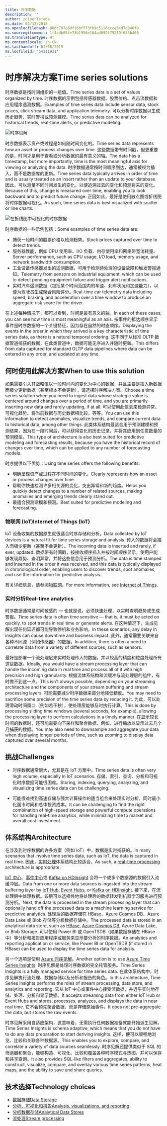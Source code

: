 ```yaml
---
title: 时序数据
description: ''
author: zoinerTejada
ms.date: 02/12/2018
ms.openlocfilehash: 80dc797e6df16bff73fb9c5116ccce34d7d846f0
ms.sourcegitcommit: 1f4cdb08fe73b1956e164ad692f792f9f635b409
ms.translationtype: HT
ms.contentlocale: zh-CN
ms.lasthandoff: 01/08/2019
ms.locfileid: "54111931"
---
```

# <a name="time-series-solutions"></a><span data-ttu-id="8df20-102">时序解决方案</span><span class="sxs-lookup"><span data-stu-id="8df20-102">Time series solutions</span></span>

<span data-ttu-id="8df20-103">时序数据是按时间组织的一组值。</span><span class="sxs-lookup"><span data-stu-id="8df20-103">Time series data is a set of values organized by time.</span></span> <span data-ttu-id="8df20-104">时序数据的示例包括传感器数据、股票价格、点击流数据和应用程序遥测数据。</span><span class="sxs-lookup"><span data-stu-id="8df20-104">Examples of time series data include sensor data, stock prices, click stream data, and application telemetry.</span></span> <span data-ttu-id="8df20-105">可以分析时序数据以生成历史趋势、实时警报或预测建模。</span><span class="sxs-lookup"><span data-stu-id="8df20-105">Time series data can be analyzed for historical trends, real-time alerts, or predictive modeling.</span></span>

![时序见解](./images/time-series-insights.png)

<span data-ttu-id="8df20-107">时序数据表示资产或过程是如何随时间变化的。</span><span class="sxs-lookup"><span data-stu-id="8df20-107">Time series data represents how an asset or process changes over time.</span></span> <span data-ttu-id="8df20-108">这些数据带有时间戳，但更重要的是，时间才是用于查看或分析数据的最有意义的轴。</span><span class="sxs-lookup"><span data-stu-id="8df20-108">The data has a timestamp, but more importantly, time is the most meaningful axis for viewing or analyzing the data.</span></span> <span data-ttu-id="8df20-109">时序数据通常按时间顺序到达，通常被视为插入，而不是数据库的更新。</span><span class="sxs-lookup"><span data-stu-id="8df20-109">Time series data typically arrives in order of time and is usually treated as an insert rather than an update to your database.</span></span> <span data-ttu-id="8df20-110">因此，可以测量不同时间发生的变化，以便追溯过去的变化和预测将来的变化。</span><span class="sxs-lookup"><span data-stu-id="8df20-110">Because of this, change is measured over time, enabling you to look backward and to predict future change.</span></span> <span data-ttu-id="8df20-111">正因如此，最好是使用散点图或折线图将时序数据可视化。</span><span class="sxs-lookup"><span data-stu-id="8df20-111">As such, time series data is best visualized with scatter or line charts.</span></span>

![在折线图中可视化的时序数据](./images/time-series-chart.png)

<span data-ttu-id="8df20-113">时序数据的一些示例包括：</span><span class="sxs-lookup"><span data-stu-id="8df20-113">Some examples of time series data are:</span></span>

- <span data-ttu-id="8df20-114">捕获一段时间的股票价格以检测趋势。</span><span class="sxs-lookup"><span data-stu-id="8df20-114">Stock prices captured over time to detect trends.</span></span>
- <span data-ttu-id="8df20-115">服务器性能，例如 CPU 使用率、I/O 负载、内存使用率和网络带宽消耗量。</span><span class="sxs-lookup"><span data-stu-id="8df20-115">Server performance, such as CPU usage, I/O load, memory usage, and network bandwidth consumption.</span></span>
- <span data-ttu-id="8df20-116">工业设备传感器发出的遥测数据，可用于检测待处理的设备故障和触发警报通知。</span><span class="sxs-lookup"><span data-stu-id="8df20-116">Telemetry from sensors on industrial equipment, which can be used to detect pending equipment failure and trigger alert notifications.</span></span>
- <span data-ttu-id="8df20-117">实时汽车遥测数据（包括某个时间范围内的车速、刹车状况和加速能力），以便为驾驶员生成聚合风险评分。</span><span class="sxs-lookup"><span data-stu-id="8df20-117">Real-time car telemetry data including speed, braking, and acceleration over a time window to produce an aggregate risk score for the driver.</span></span>

<span data-ttu-id="8df20-118">在上述每种情况下，都可以看到，时间是最有意义的轴。</span><span class="sxs-lookup"><span data-stu-id="8df20-118">In each of these cases, you can see how time is most meaningful as an axis.</span></span> <span data-ttu-id="8df20-119">按事件的抵达顺序显示事件是时序数据的一个关键特征，因为存在自然的时态顺序。</span><span class="sxs-lookup"><span data-stu-id="8df20-119">Displaying the events in the order in which they arrived is a key characteristic of time series data, as there is a natural temporal ordering.</span></span> <span data-ttu-id="8df20-120">这不同于从标准 OLTP 数据管道捕获的数据，在此类管道中，数据可能无序进入并随时更新。</span><span class="sxs-lookup"><span data-stu-id="8df20-120">This differs from data captured for standard OLTP data pipelines where data can be entered in any order, and updated at any time.</span></span>

## <a name="when-to-use-this-solution"></a><span data-ttu-id="8df20-121">何时使用此解决方案</span><span class="sxs-lookup"><span data-stu-id="8df20-121">When to use this solution</span></span>

<span data-ttu-id="8df20-122">如果需要引入其战略值以一段时间内的变化为中心的数据，并且主要是插入新数据而极少更新数据（甚至根本不会更新），请选择时序解决方案。</span><span class="sxs-lookup"><span data-stu-id="8df20-122">Choose a time series solution when you need to ingest data whose strategic value is centered around changes over a period of time, and you are primarily inserting new data and rarely updating, if at all.</span></span> <span data-ttu-id="8df20-123">可以使用此信息来检测异常、可视化趋势、将当前数据与历史数据相比较，等等。</span><span class="sxs-lookup"><span data-stu-id="8df20-123">You can use this information to detect anomalies, visualize trends, and compare current data to historical data, among other things.</span></span> <span data-ttu-id="8df20-124">此类体系结构最适合用于预测建模和预测结果，因为在一段时间后，可以获得变化的历史记录，并将其应用到任意数量的预测模型。</span><span class="sxs-lookup"><span data-stu-id="8df20-124">This type of architecture is also best suited for predictive modeling and forecasting results, because you have the historical record of changes over time, which can be applied to any number of forecasting models.</span></span>

<span data-ttu-id="8df20-125">时序提供以下优势：</span><span class="sxs-lookup"><span data-stu-id="8df20-125">Using time series offers the following benefits:</span></span>

- <span data-ttu-id="8df20-126">明确呈现资产或过程在不同时间的变化。</span><span class="sxs-lookup"><span data-stu-id="8df20-126">Clearly represents how an asset or process changes over time.</span></span>
- <span data-ttu-id="8df20-127">帮助你快速检测许多相关源的变化，突出异常和新的趋势。</span><span class="sxs-lookup"><span data-stu-id="8df20-127">Helps you quickly detect changes to a number of related sources, making anomalies and emerging trends clearly stand out.</span></span>
- <span data-ttu-id="8df20-128">最适合预测建模和预测。</span><span class="sxs-lookup"><span data-stu-id="8df20-128">Best suited for predictive modeling and forecasting.</span></span>

### <a name="internet-of-things-iot"></a><span data-ttu-id="8df20-129">物联网 (IoT)</span><span class="sxs-lookup"><span data-stu-id="8df20-129">Internet of Things (IoT)</span></span>

<span data-ttu-id="8df20-130">IoT 设备收集的数据原生就很适合时序存储和分析。</span><span class="sxs-lookup"><span data-stu-id="8df20-130">Data collected by IoT devices is a natural fit for time series storage and analysis.</span></span> <span data-ttu-id="8df20-131">传入的数据将会插入而极少更新（甚至不会更新）。</span><span class="sxs-lookup"><span data-stu-id="8df20-131">The incoming data is inserted and rarely, if ever, updated.</span></span> <span data-ttu-id="8df20-132">数据带有时间戳，按接收顺序插入并按时间顺序显示，使用户能够发现趋势、查明异常，并将这些信息用于预测分析。</span><span class="sxs-lookup"><span data-stu-id="8df20-132">The data is time stamped and inserted in the order it was received, and this data is typically displayed in chronological order, enabling users to discover trends, spot anomalies, and use the information for predictive analysis.</span></span>

<span data-ttu-id="8df20-133">有关详细信息，请参阅[物联网](../big-data/index.md#internet-of-things-iot)。</span><span class="sxs-lookup"><span data-stu-id="8df20-133">For more information, see [Internet of Things](../big-data/index.md#internet-of-things-iot).</span></span>

### <a name="real-time-analytics"></a><span data-ttu-id="8df20-134">实时分析</span><span class="sxs-lookup"><span data-stu-id="8df20-134">Real-time analytics</span></span>

<span data-ttu-id="8df20-135">时序数据通常是时间敏感的 &mdash; 也就是说，必须快速处理，以实时查明趋势或生成警报。</span><span class="sxs-lookup"><span data-stu-id="8df20-135">Time series data is often time sensitive &mdash; that is, it must be acted on quickly, to spot trends in real time or generate alerts.</span></span> <span data-ttu-id="8df20-136">在这种情况下，生成见解出现任何延迟都可能导致停机和业务影响。</span><span class="sxs-lookup"><span data-stu-id="8df20-136">In these scenarios, any delay in insights can cause downtime and business impact.</span></span> <span data-ttu-id="8df20-137">此外，通常需要关联来自各种不同源（例如传感器）的数据。</span><span class="sxs-lookup"><span data-stu-id="8df20-137">In addition, there is often a need to correlate data from a variety of different sources, such as sensors.</span></span>

<span data-ttu-id="8df20-138">最好是部署一个流处理层来实时处理传入的数据，并以较高的精度和粒度处理所有这些数据。</span><span class="sxs-lookup"><span data-stu-id="8df20-138">Ideally, you would have a stream processing layer that can handle the incoming data in real time and process all of it with high precision and high granularity.</span></span> <span data-ttu-id="8df20-139">根据流体系结构和流缓冲与流处理层的组件，有时做不到这一点。</span><span class="sxs-lookup"><span data-stu-id="8df20-139">This isn't always possible, depending on your streaming architecture and the components of your stream buffering and stream processing layers.</span></span> <span data-ttu-id="8df20-140">可能需要减少时序数据来部分地降低精度。</span><span class="sxs-lookup"><span data-stu-id="8df20-140">You may need to sacrifice some precision of the time series data by reducing it.</span></span> <span data-ttu-id="8df20-141">为此，可以处理滑动时间窗口（例如若干秒），使处理层能够及时执行计算。</span><span class="sxs-lookup"><span data-stu-id="8df20-141">This is done by processing sliding time windows (several seconds, for example), allowing the processing layer to perform calculations in a timely manner.</span></span> <span data-ttu-id="8df20-142">在显示较长时间的数据时，还可能需要向下采样和聚合数据，例如，进行缩放以显示过去几个月捕获的数据。</span><span class="sxs-lookup"><span data-stu-id="8df20-142">You may also need to downsample and aggregate your data when displaying longer periods of time, such as zooming to display data captured over several months.</span></span>

## <a name="challenges"></a><span data-ttu-id="8df20-143">挑战</span><span class="sxs-lookup"><span data-stu-id="8df20-143">Challenges</span></span>

- <span data-ttu-id="8df20-144">时序数据通常很大，尤其是在 IoT 方案中。</span><span class="sxs-lookup"><span data-stu-id="8df20-144">Time series data is often very high volume, especially in IoT scenarios.</span></span> <span data-ttu-id="8df20-145">存储、索引、查询、分析和可视化时序数据可能很困难。</span><span class="sxs-lookup"><span data-stu-id="8df20-145">Storing, indexing, querying, analyzing, and visualizing time series data can be challenging.</span></span>

- <span data-ttu-id="8df20-146">可能很难找到高速存储与强大计算操作的适当组合来处理实时分析，同时最小化面市时间和总体投资成本。</span><span class="sxs-lookup"><span data-stu-id="8df20-146">It can be challenging to find the right combination of high-speed storage and powerful compute operations for handling real-time analytics, while minimizing time to market and overall cost investment.</span></span>

## <a name="architecture"></a><span data-ttu-id="8df20-147">体系结构</span><span class="sxs-lookup"><span data-stu-id="8df20-147">Architecture</span></span>

<span data-ttu-id="8df20-148">在涉及到时序数据的许多方案（例如 IoT）中，数据是实时捕获的。</span><span class="sxs-lookup"><span data-stu-id="8df20-148">In many scenarios that involve time series data, such as IoT, the data is captured in real time.</span></span> <span data-ttu-id="8df20-149">因此，[实时处理](../big-data/real-time-processing.md)体系结构比较适合。</span><span class="sxs-lookup"><span data-stu-id="8df20-149">As such, a [real-time processing](../big-data/real-time-processing.md) architecture is appropriate.</span></span>

<span data-ttu-id="8df20-150">[IoT 中心](/azure/iot-hub/)、[事件中心](/azure/event-hubs/)或 [Kafka on HDInsight](/azure/hdinsight/kafka/apache-kafka-introduction) 会将一个或多个数据源的数据引入流缓冲层。</span><span class="sxs-lookup"><span data-stu-id="8df20-150">Data from one or more data sources is ingested into the stream buffering layer by [IoT Hub](/azure/iot-hub/), [Event Hubs](/azure/event-hubs/), or [Kafka on HDInsight](/azure/hdinsight/kafka/apache-kafka-introduction).</span></span> <span data-ttu-id="8df20-151">接下来，在流处理层中处理数据。该层可以选择性地将处理后的数据转发到机器学习服务进行预测分析。</span><span class="sxs-lookup"><span data-stu-id="8df20-151">Next, the data is processed in the stream processing layer that can optionally hand off the processed data to a machine learning service for predictive analytics.</span></span> <span data-ttu-id="8df20-152">处理后的数据存储在 [HBase](/azure/hdinsight/hbase/apache-hbase-overview)、[Azure Cosmos DB](/azure/cosmos-db/)、Azure Data Lake 或 Blob 存储等分析数据存储中。</span><span class="sxs-lookup"><span data-stu-id="8df20-152">The processed data is stored in an analytical data store, such as [HBase](/azure/hdinsight/hbase/apache-hbase-overview), [Azure Cosmos DB](/azure/cosmos-db/), Azure Data Lake, or Blob Storage.</span></span> <span data-ttu-id="8df20-153">可以使用 Power BI 或 OpenTSDB（如果数据存储在 HBase 中）等分析和报告应用程序或服务来显示要分析的时序数据。</span><span class="sxs-lookup"><span data-stu-id="8df20-153">An analytics and reporting application or service, like Power BI or OpenTSDB (if stored in HBase) can be used to display the time series data for analysis.</span></span>

<span data-ttu-id="8df20-154">另一个选项是使用 [Azure 时序见解](/azure/time-series-insights/)。</span><span class="sxs-lookup"><span data-stu-id="8df20-154">Another option is to use [Azure Time Series Insights](/azure/time-series-insights/).</span></span> <span data-ttu-id="8df20-155">时序见解是处理时序数据的完全托管服务。</span><span class="sxs-lookup"><span data-stu-id="8df20-155">Time Series Insights is a fully managed service for time series data.</span></span> <span data-ttu-id="8df20-156">在此体系结构中，时序见解执行流处理、数据存储以及分析和报告的角色。</span><span class="sxs-lookup"><span data-stu-id="8df20-156">In this architecture, Time Series Insights performs the roles of stream processing, data store, and analytics and reporting.</span></span> <span data-ttu-id="8df20-157">它从 IoT 中心或事件中心接受流数据，并近乎实时地存储、处理、分析和显示数据。</span><span class="sxs-lookup"><span data-stu-id="8df20-157">It accepts streaming data from either IoT Hub or Event Hubs and stores, processes, analyzes, and displays the data in near real time.</span></span> <span data-ttu-id="8df20-158">它不会预先聚合数据，而是存储原始事件。</span><span class="sxs-lookup"><span data-stu-id="8df20-158">It does not pre-aggregate the data, but stores the raw events.</span></span>

<span data-ttu-id="8df20-159">时序见解采用自适应架构，这意味着，无需执行任何数据准备就能开始派生见解。</span><span class="sxs-lookup"><span data-stu-id="8df20-159">Time Series Insights is schema adaptive, which means that you do not have to do any data preparation to start deriving insights.</span></span> <span data-ttu-id="8df20-160">这样，便可以顺畅地浏览、比较和关联各种数据源。</span><span class="sxs-lookup"><span data-stu-id="8df20-160">This enables you to explore, compare, and correlate a variety of data sources seamlessly.</span></span> <span data-ttu-id="8df20-161">时序见解还提供类似于 SQL 的筛选器和聚合，能够构造、可视化、比较和覆盖各种时序模式与热图，并可以保存和共享查询。</span><span class="sxs-lookup"><span data-stu-id="8df20-161">It also provides SQL-like filters and aggregates, ability to construct, visualize, compare, and overlay various time series patterns, heat maps, and the ability to save and share queries.</span></span>

## <a name="technology-choices"></a><span data-ttu-id="8df20-162">技术选择</span><span class="sxs-lookup"><span data-stu-id="8df20-162">Technology choices</span></span>

- [<span data-ttu-id="8df20-163">数据存储</span><span class="sxs-lookup"><span data-stu-id="8df20-163">Data Storage</span></span>](../technology-choices/data-storage.md)
- [<span data-ttu-id="8df20-164">分析、可视化和报告</span><span class="sxs-lookup"><span data-stu-id="8df20-164">Analysis, visualizations, and reporting</span></span>](../technology-choices/analysis-visualizations-reporting.md)
- [<span data-ttu-id="8df20-165">分析数据存储</span><span class="sxs-lookup"><span data-stu-id="8df20-165">Analytical Data Stores</span></span>](../technology-choices/analytical-data-stores.md)
- [<span data-ttu-id="8df20-166">流处理</span><span class="sxs-lookup"><span data-stu-id="8df20-166">Stream processing</span></span>](../technology-choices/stream-processing.md)